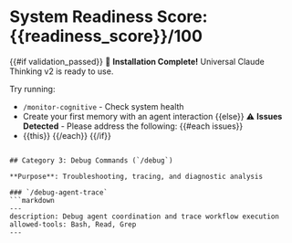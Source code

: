 # System Readiness Score: {{readiness_score}}/100

{{#if validation_passed}}
🎉 **Installation Complete!** Universal Claude Thinking v2 is ready to use.

Try running:
- `/monitor-cognitive` - Check system health
- Create your first memory with an agent interaction
{{else}}
⚠️ **Issues Detected** - Please address the following:
{{#each issues}}
- {{this}}
{{/each}}
{{/if}}
```

## Category 3: Debug Commands (`/debug`)

**Purpose**: Troubleshooting, tracing, and diagnostic analysis

### `/debug-agent-trace`
```markdown
---
description: Debug agent coordination and trace workflow execution
allowed-tools: Bash, Read, Grep
---
